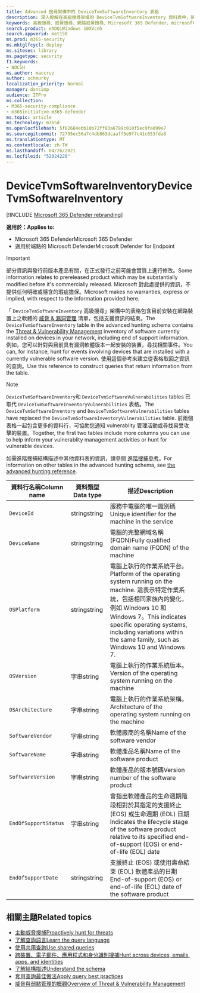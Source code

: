```yaml
---
title: Advanced 搜尋架構中的 DeviceTvmSoftwareInventory 表格
description: 深入瞭解在高級搜尋架構的 DeviceTvmSoftwareInventory 資料表中，裝置中的軟體清單。
keywords: 高級搜尋、威脅搜尋、網路威脅搜尋、Microsoft 365 Defender、microsoft 365、m365、搜尋、查詢、遙測、架構參考、kusto、表格、欄、資料類型、描述、威脅 & 漏洞管理、TVM、裝置管理、軟體、清查、弱點、CVE 識別碼、OS DeviceTvmSoftwareInventoryVulnerabilities
search.product: eADQiWindows 10XVcnh
search.appverid: met150
ms.prod: m365-security
ms.mktglfcycl: deploy
ms.sitesec: library
ms.pagetype: security
f1.keywords:
- NOCSH
ms.author: maccruz
author: schmurky
localization_priority: Normal
manager: dansimp
audience: ITPro
ms.collection:
- M365-security-compliance
- m365initiative-m365-defender
ms.topic: article
ms.technology: m365d
ms.openlocfilehash: 5f82684ebb10b72ff83a6789c010f5ec9fa099e7
ms.sourcegitcommit: 72795ec56a7c4db863dcaaff5e9f7c41c653fda8
ms.translationtype: MT
ms.contentlocale: zh-TW
ms.lasthandoff: 04/26/2021
ms.locfileid: "52024226"
---
```

# <a name="devicetvmsoftwareinventory"></a><span data-ttu-id="1de73-104">DeviceTvmSoftwareInventory</span><span class="sxs-lookup"><span data-stu-id="1de73-104">DeviceTvmSoftwareInventory</span></span>

[!INCLUDE [Microsoft 365 Defender rebranding](../includes/microsoft-defender.md)]


<span data-ttu-id="1de73-105">**適用於：**</span><span class="sxs-lookup"><span data-stu-id="1de73-105">**Applies to:**</span></span>
- <span data-ttu-id="1de73-106">Microsoft 365 Defender</span><span class="sxs-lookup"><span data-stu-id="1de73-106">Microsoft 365 Defender</span></span>
- <span data-ttu-id="1de73-107">適用於端點的 Microsoft Defender</span><span class="sxs-lookup"><span data-stu-id="1de73-107">Microsoft Defender for Endpoint</span></span>

>[!IMPORTANT]
> <span data-ttu-id="1de73-108">部分資訊與發行前版本產品有關，在正式發行之前可能會實質上進行修改。</span><span class="sxs-lookup"><span data-stu-id="1de73-108">Some information relates to prereleased product which may be substantially modified before it's commercially released.</span></span> <span data-ttu-id="1de73-109">Microsoft 對此處提供的資訊，不提供任何明確或隱含的瑕疵擔保。</span><span class="sxs-lookup"><span data-stu-id="1de73-109">Microsoft makes no warranties, express or implied, with respect to the information provided here.</span></span>


<span data-ttu-id="1de73-110">「 `DeviceTvmSoftwareInventory` 高級搜尋」架構中的表格包含目前安裝在網路裝置上之軟體的 [威脅 & 漏洞管理](/windows/security/threat-protection/microsoft-defender-atp/next-gen-threat-and-vuln-mgt) 清單，包括支援資訊的結束。</span><span class="sxs-lookup"><span data-stu-id="1de73-110">The `DeviceTvmSoftwareInventory` table in the advanced hunting schema contains the [Threat & Vulnerability Management](/windows/security/threat-protection/microsoft-defender-atp/next-gen-threat-and-vuln-mgt) inventory of software currently installed on devices in your network, including end of support information.</span></span> <span data-ttu-id="1de73-111">例如，您可以針對與目前具有漏洞軟體版本一起安裝的裝置，尋找相關事件。</span><span class="sxs-lookup"><span data-stu-id="1de73-111">You can, for instance, hunt for events involving devices that are installed with a currently vulnerable software version.</span></span> <span data-ttu-id="1de73-112">使用這個參考來建立從表格取回之資訊的查詢。</span><span class="sxs-lookup"><span data-stu-id="1de73-112">Use this reference to construct queries that return information from the table.</span></span>

>[!NOTE]
> <span data-ttu-id="1de73-113">`DeviceTvmSoftwareInventory`和 `DeviceTvmSoftwareVulnerabilities` tables 已取代 `DeviceTvmSoftwareInventoryVulnerabilities` 表格。</span><span class="sxs-lookup"><span data-stu-id="1de73-113">The `DeviceTvmSoftwareInventory` and `DeviceTvmSoftwareVulnerabilities` tables have replaced the `DeviceTvmSoftwareInventoryVulnerabilities` table.</span></span> <span data-ttu-id="1de73-114">前兩個表格一起包含更多的資料行，可協助您通知 vulnerablity 管理活動或尋找易受攻擊的裝置。</span><span class="sxs-lookup"><span data-stu-id="1de73-114">Together, the first two tables include more columns you can use to help inform your vulnerablity management activities or hunt for vulnerable devices.</span></span>

<span data-ttu-id="1de73-115">如需進階搜捕結構描述中其他資料表的資訊，請參閱 [進階搜捕參考](advanced-hunting-schema-tables.md)。</span><span class="sxs-lookup"><span data-stu-id="1de73-115">For information on other tables in the advanced hunting schema, see [the advanced hunting reference](advanced-hunting-schema-tables.md).</span></span>

| <span data-ttu-id="1de73-116">資料行名稱</span><span class="sxs-lookup"><span data-stu-id="1de73-116">Column name</span></span> | <span data-ttu-id="1de73-117">資料類型</span><span class="sxs-lookup"><span data-stu-id="1de73-117">Data type</span></span> | <span data-ttu-id="1de73-118">描述</span><span class="sxs-lookup"><span data-stu-id="1de73-118">Description</span></span> |
|-------------|-----------|-------------|
| `DeviceId` | <span data-ttu-id="1de73-119">string</span><span class="sxs-lookup"><span data-stu-id="1de73-119">string</span></span> | <span data-ttu-id="1de73-120">服務中電腦的唯一識別碼</span><span class="sxs-lookup"><span data-stu-id="1de73-120">Unique identifier for the machine in the service</span></span> |
| `DeviceName` | <span data-ttu-id="1de73-121">string</span><span class="sxs-lookup"><span data-stu-id="1de73-121">string</span></span> | <span data-ttu-id="1de73-122">電腦的完整網域名稱 (FQDN)</span><span class="sxs-lookup"><span data-stu-id="1de73-122">Fully qualified domain name (FQDN) of the machine</span></span> |
| `OSPlatform` | <span data-ttu-id="1de73-123">string</span><span class="sxs-lookup"><span data-stu-id="1de73-123">string</span></span> | <span data-ttu-id="1de73-124">電腦上執行的作業系統平台。</span><span class="sxs-lookup"><span data-stu-id="1de73-124">Platform of the operating system running on the machine.</span></span> <span data-ttu-id="1de73-125">這表示特定作業系統，包括相同家族內的變化，例如 Windows 10 和 Windows 7。</span><span class="sxs-lookup"><span data-stu-id="1de73-125">This indicates specific operating systems, including variations within the same family, such as Windows 10 and Windows 7.</span></span> |
| `OSVersion` | <span data-ttu-id="1de73-126">字串</span><span class="sxs-lookup"><span data-stu-id="1de73-126">string</span></span> | <span data-ttu-id="1de73-127">電腦上執行的作業系統版本。</span><span class="sxs-lookup"><span data-stu-id="1de73-127">Version of the operating system running on the machine</span></span> |
| `OSArchitecture` | <span data-ttu-id="1de73-128">字串</span><span class="sxs-lookup"><span data-stu-id="1de73-128">string</span></span> | <span data-ttu-id="1de73-129">電腦上執行的作業系統架構。</span><span class="sxs-lookup"><span data-stu-id="1de73-129">Architecture of the operating system running on the machine</span></span> |
| `SoftwareVendor` | <span data-ttu-id="1de73-130">字串</span><span class="sxs-lookup"><span data-stu-id="1de73-130">string</span></span> | <span data-ttu-id="1de73-131">軟體廠商的名稱</span><span class="sxs-lookup"><span data-stu-id="1de73-131">Name of the software vendor</span></span> |
| `SoftwareName` | <span data-ttu-id="1de73-132">字串</span><span class="sxs-lookup"><span data-stu-id="1de73-132">string</span></span> | <span data-ttu-id="1de73-133">軟體產品名稱</span><span class="sxs-lookup"><span data-stu-id="1de73-133">Name of the software product</span></span> |
| `SoftwareVersion` | <span data-ttu-id="1de73-134">字串</span><span class="sxs-lookup"><span data-stu-id="1de73-134">string</span></span> | <span data-ttu-id="1de73-135">軟體產品的版本號碼</span><span class="sxs-lookup"><span data-stu-id="1de73-135">Version number of the software product</span></span> |
| `EndOfSupportStatus` | <span data-ttu-id="1de73-136">字串</span><span class="sxs-lookup"><span data-stu-id="1de73-136">string</span></span> | <span data-ttu-id="1de73-137">會指出軟體產品的生命週期階段相對於其指定的支援終止 (EOS) 或生命週期 (EOL) 日期</span><span class="sxs-lookup"><span data-stu-id="1de73-137">Indicates the lifecycle stage of the software product relative to its specified end-of-support (EOS) or end-of-life (EOL) date</span></span> |
| `EndOfSupportDate` | <span data-ttu-id="1de73-138">string</span><span class="sxs-lookup"><span data-stu-id="1de73-138">string</span></span> | <span data-ttu-id="1de73-139">支援終止 (EOS) 或使用壽命結束 (EOL) 軟體產品的日期</span><span class="sxs-lookup"><span data-stu-id="1de73-139">End-of-support (EOS) or end-of-life (EOL) date of the software product</span></span> |



## <a name="related-topics"></a><span data-ttu-id="1de73-140">相關主題</span><span class="sxs-lookup"><span data-stu-id="1de73-140">Related topics</span></span>

- [<span data-ttu-id="1de73-141">主動威脅搜捕</span><span class="sxs-lookup"><span data-stu-id="1de73-141">Proactively hunt for threats</span></span>](advanced-hunting-overview.md)
- [<span data-ttu-id="1de73-142">了解查詢語言</span><span class="sxs-lookup"><span data-stu-id="1de73-142">Learn the query language</span></span>](advanced-hunting-query-language.md)
- [<span data-ttu-id="1de73-143">使用共用查詢</span><span class="sxs-lookup"><span data-stu-id="1de73-143">Use shared queries</span></span>](advanced-hunting-shared-queries.md)
- [<span data-ttu-id="1de73-144">跨裝置、電子郵件、應用程式和身分識別搜捕</span><span class="sxs-lookup"><span data-stu-id="1de73-144">Hunt across devices, emails, apps, and identities</span></span>](advanced-hunting-query-emails-devices.md)
- [<span data-ttu-id="1de73-145">了解結構描述</span><span class="sxs-lookup"><span data-stu-id="1de73-145">Understand the schema</span></span>](advanced-hunting-schema-tables.md)
- [<span data-ttu-id="1de73-146">套用查詢最佳做法</span><span class="sxs-lookup"><span data-stu-id="1de73-146">Apply query best practices</span></span>](advanced-hunting-best-practices.md)
- [<span data-ttu-id="1de73-147">威脅與弱點管理的概觀</span><span class="sxs-lookup"><span data-stu-id="1de73-147">Overview of Threat & Vulnerability Management</span></span>](/windows/security/threat-protection/microsoft-defender-atp/next-gen-threat-and-vuln-mgt)